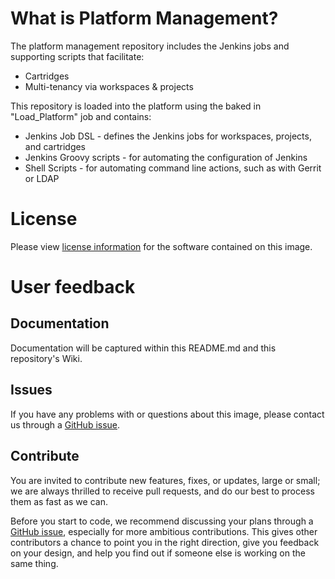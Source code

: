 # What is Platform Management?
The platform management repository includes the Jenkins jobs and supporting scripts that facilitate:

- Cartridges
- Multi-tenancy via workspaces & projects

This repository is loaded into the platform using the baked in "Load\_Platform" job and contains:

- Jenkins Job DSL - defines the Jenkins jobs for workspaces, projects, and cartridges
- Jenkins Groovy scripts - for automating the configuration of Jenkins
- Shell Scripts - for automating command line actions, such as with Gerrit or LDAP

# License
Please view [license information](LICENSE.md) for the software contained on this image.

# User feedback

## Documentation
Documentation will be captured within this README.md and this repository's Wiki.

## Issues
If you have any problems with or questions about this image, please contact us through a [GitHub issue](https://github.com/Accenture/adop-platform-management/issues).

## Contribute
You are invited to contribute new features, fixes, or updates, large or small; we are always thrilled to receive pull requests, and do our best to process them as fast as we can.

Before you start to code, we recommend discussing your plans through a [GitHub issue](https://github.com/Accenture/adop-platform-management/issues), especially for more ambitious contributions. This gives other contributors a chance to point you in the right direction, give you feedback on your design, and help you find out if someone else is working on the same thing.
